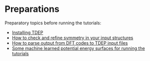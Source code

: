 Preparations
===

Preparatory topics before running the tutorials:

- [Installing TDEP](installation/README.md)
- [How to check and refine symmetry in your input structures](refine_symmetry/README.md)
- [How to parse output from DFT codes to TDEP input files](parsing/README.md)
- [Some machine learned potential energy surfaces for running the tutorials](potential_energy_surfaces/README.md)

